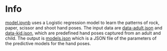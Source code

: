 # Info

[model.ipynb](model.ipynb) uses a Logistic regression model to learn the patterns
of rock, paper, scissor and shoot hand poses. The input data are [data-adult.json](data-adult.json) and [data-kid.json](data-kid.json), which are predefined hand poses captured
from an adult and child. The output is [models.json](models.json) which is a JSON
file of the parameters of the predictive models for the hand poses.